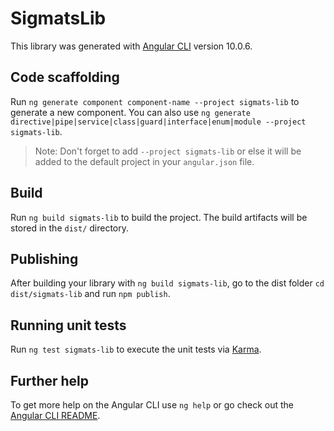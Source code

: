 # SigmatsLib

This library was generated with [Angular CLI](https://github.com/angular/angular-cli) version 10.0.6.

## Code scaffolding

Run `ng generate component component-name --project sigmats-lib` to generate a new component. You can also use `ng generate directive|pipe|service|class|guard|interface|enum|module --project sigmats-lib`.
> Note: Don't forget to add `--project sigmats-lib` or else it will be added to the default project in your `angular.json` file. 

## Build

Run `ng build sigmats-lib` to build the project. The build artifacts will be stored in the `dist/` directory.

## Publishing

After building your library with `ng build sigmats-lib`, go to the dist folder `cd dist/sigmats-lib` and run `npm publish`.

## Running unit tests

Run `ng test sigmats-lib` to execute the unit tests via [Karma](https://karma-runner.github.io).

## Further help

To get more help on the Angular CLI use `ng help` or go check out the [Angular CLI README](https://github.com/angular/angular-cli/blob/master/README.md).
